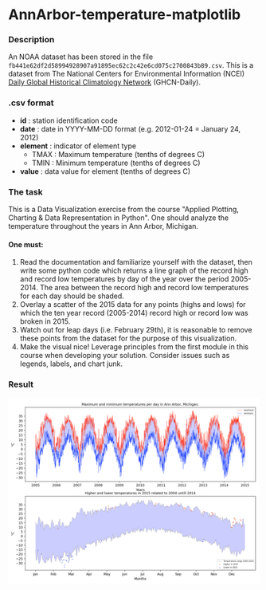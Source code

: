 # AnnArbor-temperature-matplotlib
### Description
An NOAA dataset has been stored in the file `fb441e62df2d58994928907a91895ec62c2c42e6cd075c2700843b89.csv`.
This is a dataset from The National Centers for 
Environmental Information (NCEI)
[Daily Global Historical Climatology Network](https://www1.ncdc.noaa.gov/pub/data/ghcn/daily/readme.txt) (GHCN-Daily).
### .csv format
* **id** : station identification code
* **date** : date in YYYY-MM-DD format (e.g. 2012-01-24 = January 24, 2012)
* **element** : indicator of element type
    * TMAX : Maximum temperature (tenths of degrees C)
    * TMIN : Minimum temperature (tenths of degrees C)
* **value** : data value for element (tenths of degrees C)

### The task
This is a Data Visualization exercise from the course "Applied Plotting, Charting & Data Representation in Python". 
One should analyze the temperature throughout the years in Ann Arbor, Michigan.
#### One must:
1. Read the documentation and familiarize yourself with the dataset, then write some python code which returns a line graph of the record high and record low temperatures by day of the year over the period 2005-2014. The area between the record high and record low temperatures for each day should be shaded.
2. Overlay a scatter of the 2015 data for any points (highs and lows) for which the ten year record (2005-2014) record high or record low was broken in 2015.
3. Watch out for leap days (i.e. February 29th), it is reasonable to remove these points from the dataset for the purpose of this visualization.
4. Make the visual nice! Leverage principles from the first module in this course when developing your solution. Consider issues such as legends, labels, and chart junk.

### Result
![plot-image](result.png)
